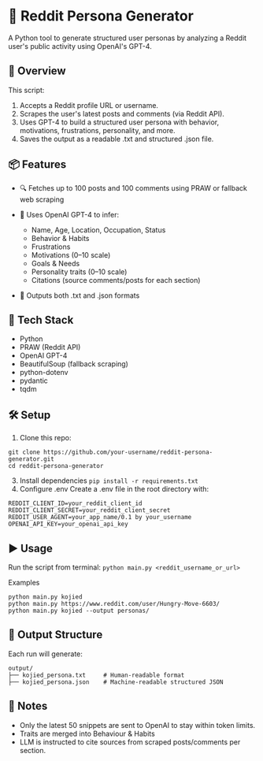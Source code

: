 # 🧠 Reddit Persona Generator
A Python tool to generate structured user personas by analyzing a Reddit user's public activity using OpenAI's GPT-4.

## 🚀 Overview
This script:
1. Accepts a Reddit profile URL or username.
2. Scrapes the user's latest posts and comments (via Reddit API).
3. Uses GPT-4 to build a structured user persona with behavior, motivations, frustrations, personality, and more.
4. Saves the output as a readable .txt and structured .json file.

## 📦 Features
- 🔍 Fetches up to 100 posts and 100 comments using PRAW or fallback web scraping
- 🧠 Uses OpenAI GPT-4 to infer:

  - Name, Age, Location, Occupation, Status
  - Behavior & Habits
  - Frustrations
  - Motivations (0–10 scale)
  - Goals & Needs
  - Personality traits (0–10 scale)
  - Citations (source comments/posts for each section)

- 💾 Outputs both .txt and .json formats

## 🔧 Tech Stack
- Python
- PRAW (Reddit API)
- OpenAI GPT-4
- BeautifulSoup (fallback scraping)
- python-dotenv
- pydantic
- tqdm

## 🛠️ Setup
1. Clone this repo:
```
git clone https://github.com/your-username/reddit-persona-generator.git
cd reddit-persona-generator
```
3. Install dependencies
`pip install -r requirements.txt`
4. Configure .env
Create a .env file in the root directory with:
```
REDDIT_CLIENT_ID=your_reddit_client_id
REDDIT_CLIENT_SECRET=your_reddit_client_secret
REDDIT_USER_AGENT=your_app_name/0.1 by your_username
OPENAI_API_KEY=your_openai_api_key
```

## ▶️ Usage
Run the script from terminal:
`python main.py <reddit_username_or_url>`

Examples
```
python main.py kojied
python main.py https://www.reddit.com/user/Hungry-Move-6603/
python main.py kojied --output personas/
```

## 📁 Output Structure
Each run will generate:
```
output/
├── kojied_persona.txt     # Human-readable format
├── kojied_persona.json    # Machine-readable structured JSON
```

## 📌 Notes
- Only the latest 50 snippets are sent to OpenAI to stay within token limits.
- Traits are merged into Behaviour & Habits
- LLM is instructed to cite sources from scraped posts/comments per section.
